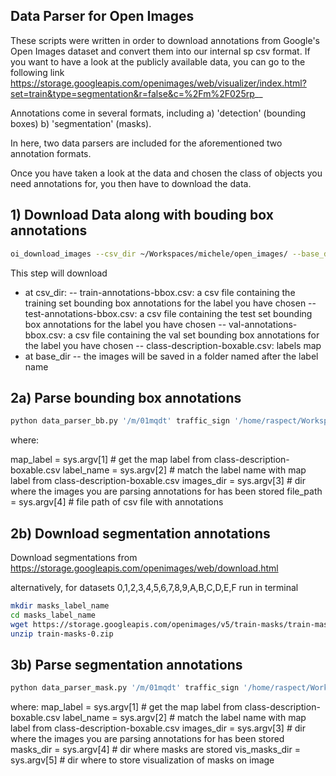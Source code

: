 ## Data Parser for Open Images
These scripts were written in order to download annotations from Google's Open Images dataset and convert them into our internal sp csv format.
If you want to have a look at the publicly available data, you can go to the following link
https://storage.googleapis.com/openimages/web/visualizer/index.html?set=train&type=segmentation&r=false&c=%2Fm%2F025rp__

Annotations come in several formats, including
a) 'detection' (bounding boxes)
b) 'segmentation' (masks).

In here, two data parsers are included for the aforementioned two annotation formats.

Once you have taken a look at the data and chosen the class of objects you need annotations for, you then have to download the data.
## 1) Download Data along with bouding box annotations
```bash
oi_download_images --csv_dir ~/Workspaces/michele/open_images/ --base_dir ~/Workspaces/michele/open_images/ --labels 'Traffic sign'
```
This step will download
- at csv_dir:
-- train-annotations-bbox.csv: a csv file containing the training set bounding box annotations for the label you have chosen
-- test-annotations-bbox.csv: a csv file containing the test set bounding box annotations for the label you have chosen
-- val-annotations-bbox.csv: a csv file containing the val set bounding box annotations for the label you have chosen
-- class-description-boxable.csv: labels map
- at base_dir
-- the images will be saved in a folder named after the label name

## 2a) Parse bounding box annotations
```bash
python data_parser_bb.py '/m/01mqdt' traffic_sign '/home/raspect/Workspaces/michele/oiv6/traffic sign/images' '/home/raspect/Workspaces/michele/oiv6/train-annotations-bbox.csv'
```
where:

map_label = sys.argv[1] # get the map label from class-description-boxable.csv
label_name = sys.argv[2] # match the label name with map label from class-description-boxable.csv
images_dir = sys.argv[3] # dir where the images you are parsing annotations for has been stored
file_path = sys.argv[4] # file path of csv file with annotations

## 2b) Download segmentation annotations
Download segmentations from
https://storage.googleapis.com/openimages/web/download.html

alternatively, for datasets 0,1,2,3,4,5,6,7,8,9,A,B,C,D,E,F run in terminal

```bash
mkdir masks_label_name
cd masks_label_name
wget https://storage.googleapis.com/openimages/v5/train-masks/train-masks-0.zip
unzip train-masks-0.zip
```

## 3b) Parse segmentation annotations
```bash
python data_parser_mask.py '/m/01mqdt' traffic_sign '/home/raspect/Workspaces/michele/open_images/traffic sign/images/' '/home/raspect/Workspaces/michele/open_images/masks/' '/home/raspect/Workspaces/michele/open_images/vismasks/'
```

where:
map_label = sys.argv[1] # get the map label from class-description-boxable.csv
label_name = sys.argv[2] # match the label name with map label from class-description-boxable.csv
images_dir = sys.argv[3] # dir where the images you are parsing annotations for has been stored
masks_dir =  sys.argv[4] # dir where masks are stored
vis_masks_dir = sys.argv[5] # dir where to store visualization of masks on image
